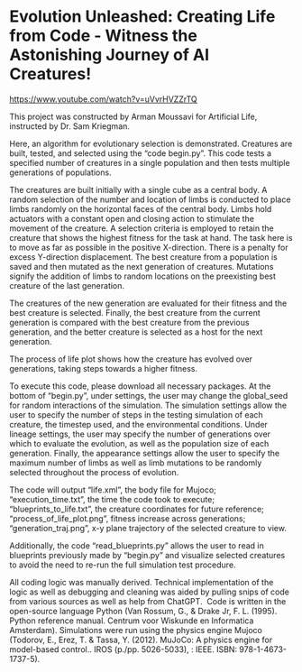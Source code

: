 # Evolution Unleashed: Creating Life from Code - Witness the Astonishing Journey of AI Creatures!


https://www.youtube.com/watch?v=uVvrHVZZrTQ


This project was constructed by Arman Moussavi for Artificial Life, instructed by Dr. Sam Kriegman.

Here, an algorithm for evolutionary selection is demonstrated.
Creatures are built, tested, and selected using the “code begin.py”. This code tests a specified number of creatures in a single population and then tests multiple generations of populations. 

The creatures are built initially with a single cube as a central body. A random selection of the number and location of limbs is conducted to place limbs randomly on the horizontal faces of the central body. Limbs hold actuators with a constant open and closing action to stimulate the movement of the creature. A selection criteria is employed to retain the creature that shows the highest fitness for the task at hand. The task here is to move as far as possible in the positive X-direction. There is a penalty for excess Y-direction displacement. The best creature from a population is saved and then mutated as the next generation of creatures. Mutations signify the addition of limbs to random locations on the preexisting best creature of the last generation. 

The creatures of the new generation are evaluated for their fitness and the best creature is selected. Finally, the best creature from the current generation is compared with the best creature from the previous generation, and the better creature is selected as a host for the next generation.

The process of life plot shows how the creature has evolved over generations, taking steps towards a higher fitness.

To execute this code, please download all necessary packages. At the bottom of “begin.py”, under settings, the user may change the global_seed for random interactions of the simulation. The simulation settings allow the user to specify the number of steps in the testing simulation of each creature, the timestep used, and the environmental conditions. Under lineage settings, the user may specify the number of generations over which to evaluate the evolution, as well as the population size of each generation. Finally, the appearance settings allow the user to specify the maximum number of limbs as well as limb mutations to be randomly selected throughout the process of evolution.


The code will output “life.xml”, the body file for Mujoco; “execution_time.txt”, the time the code took to execute; “blueprints_to_life.txt”, the creature coordinates for future reference; “process_of_life_plot.png”, fitness increase across generations; “generation_traj.png”, x-y plane trajectory of the selected creature to view.


Additionally, the code “read_blueprints.py” allows the user to read in blueprints previously made by “begin.py” and visualize selected creatures to avoid the need to re-run the full simulation test procedure.


All coding logic was manually derived. Technical implementation of the logic as well as debugging and cleaning was aided by pulling snips of code from various sources as well as help from ChatGPT. 
Code is written in the open-source language Python (Van Rossum, G., & Drake Jr, F. L. (1995). Python reference manual. Centrum voor Wiskunde en Informatica Amsterdam). Simulations were run using the physics engine Mujoco (Todorov, E., Erez, T. & Tassa, Y. (2012). MuJoCo: A physics engine for model-based control.. IROS (p./pp. 5026-5033), : IEEE. ISBN: 978-1-4673-1737-5). 


